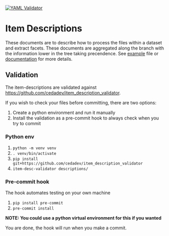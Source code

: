 [![YAML Validator](https://github.com/cedadev/item-descriptions/actions/workflows/tests.yaml/badge.svg)](https://github.com/cedadev/item-descriptions/actions/workflows/tests.yaml)

# Item Descriptions

These documents are to describe how to process the files within a dataset and extract facets.
These documents are aggregated along the branch with the information lower in the tree taking 
precendence. See [example](example/full_example.yml) file or [documentation](https://cedadev.github.io/asset-scanner/item_descriptions/item_descriptions.html)
for more details.

## Validation

The item-descriptions are validated against https://github.com/cedadev/item_description_validator.

If you wish to check your files before committing, there are two options:
1. Create a python environment and run it manually
2. Install the validation as a pre-commit hook to always check when you try to commit

### Python env

1. `python -m venv venv`
2. `. venv/bin/activate`
3. `pip install git+https://github.com/cedadev/item_description_validator`
4. `item-desc-validator descriptions/`

### Pre-commit hook
The hook automates testing on your own machine

1. `pip install pre-commit`
2. `pre-commit install`

**NOTE: You could use a python virtual environment for this if you wanted**

You are done, the hook will run when you make a commit.
